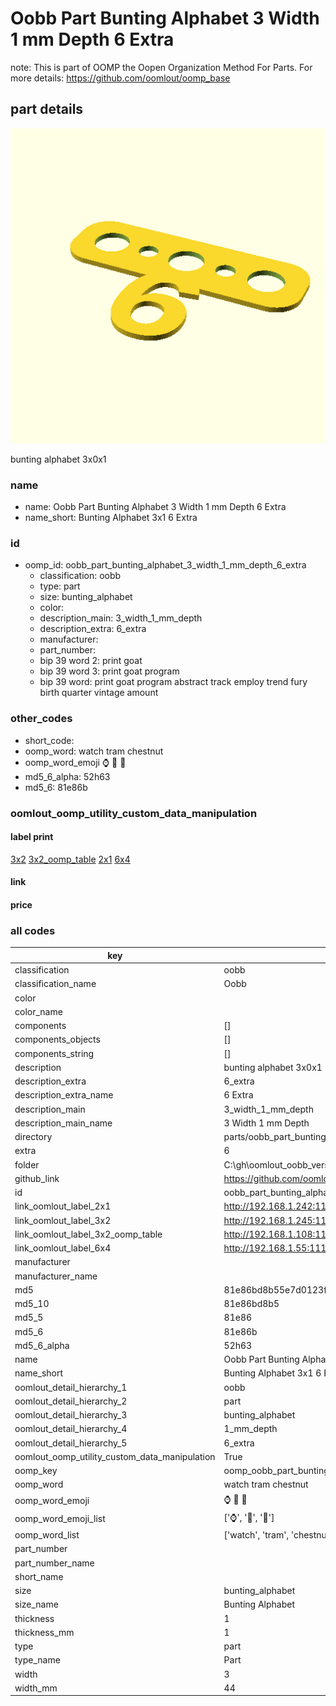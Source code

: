 # Oobb Part Bunting Alphabet 3 Width 1 mm Depth 6 Extra  

note: This is part of OOMP the Oopen Organization Method For Parts. For more details: https://github.com/oomlout/oomp_base

##  part details
  

[![](3dpr.png)](3dpr.png)

bunting alphabet 3x0x1



### name
* name: Oobb Part Bunting Alphabet 3 Width 1 mm Depth 6 Extra
* name_short: Bunting Alphabet 3x1 6 Extra
### id
* oomp_id: oobb_part_bunting_alphabet_3_width_1_mm_depth_6_extra
  * classification: oobb
  * type: part
  * size: bunting_alphabet
  * color: 
  * description_main: 3_width_1_mm_depth
  * description_extra: 6_extra
  * manufacturer: 
  * part_number: 
  * bip 39 word 2: print goat
  * bip 39 word 3: print goat program
  * bip 39 word: print goat program abstract track employ trend fury birth quarter vintage amount

### other_codes
* short_code: 
* oomp_word: watch tram chestnut
* oomp_word_emoji :watch: :tram: :chestnut:
* md5_6_alpha: 52h63
* md5_6: 81e86b






### oomlout_oomp_utility_custom_data_manipulation
#### label print
[3x2](http://192.168.1.245:1112/?label=oomp%2052h63)
[3x2_oomp_table](http://192.168.1.108:1112/?label=oomp%2052h63)
[2x1](http://192.168.1.242:1112/?label=oomp%2052h63)
[6x4](http://192.168.1.55:1112/?label=oomp%2052h63)    

#### link

                              

#### price







### all codes 
| key | value |  
| --- | --- |  
| classification | oobb |  
| classification_name | Oobb |  
| color |  |  
| color_name |  |  
| components | [] |  
| components_objects | [] |  
| components_string | [] |  
| description | bunting alphabet 3x0x1 |  
| description_extra | 6_extra |  
| description_extra_name | 6 Extra |  
| description_main | 3_width_1_mm_depth |  
| description_main_name | 3 Width 1 mm Depth |  
| directory | parts/oobb_part_bunting_alphabet_3_width_1_mm_depth_6_extra |  
| extra | 6 |  
| folder | C:\gh\oomlout_oobb_version_4_generated_parts\things\oobb_part_bunting_alphabet_3_width_1_mm_depth_6_extra |  
| github_link | https://github.com/oomlout/oomlout_oomp_part_src/tree/main/parts/oobb_part_bunting_alphabet_3_width_1_mm_depth_6_extra |  
| id | oobb_part_bunting_alphabet_3_width_1_mm_depth_6_extra |  
| link_oomlout_label_2x1 | http://192.168.1.242:1112/?label=oomp%2052h63 |  
| link_oomlout_label_3x2 | http://192.168.1.245:1112/?label=oomp%2052h63 |  
| link_oomlout_label_3x2_oomp_table | http://192.168.1.108:1112/?label=oomp%2052h63 |  
| link_oomlout_label_6x4 | http://192.168.1.55:1112/?label=oomp%2052h63 |  
| manufacturer |  |  
| manufacturer_name |  |  
| md5 | 81e86bd8b55e7d0123f3400f57d90556 |  
| md5_10 | 81e86bd8b5 |  
| md5_5 | 81e86 |  
| md5_6 | 81e86b |  
| md5_6_alpha | 52h63 |  
| name | Oobb Part Bunting Alphabet 3 Width 1 mm Depth 6 Extra |  
| name_short | Bunting Alphabet 3x1 6 Extra |  
| oomlout_detail_hierarchy_1 | oobb |  
| oomlout_detail_hierarchy_2 | part |  
| oomlout_detail_hierarchy_3 | bunting_alphabet |  
| oomlout_detail_hierarchy_4 | 1_mm_depth |  
| oomlout_detail_hierarchy_5 | 6_extra |  
| oomlout_oomp_utility_custom_data_manipulation | True |  
| oomp_key | oomp_oobb_part_bunting_alphabet_3_width_1_mm_depth_6_extra |  
| oomp_word | watch tram chestnut |  
| oomp_word_emoji | :watch: :tram: :chestnut: |  
| oomp_word_emoji_list | [':watch:', ':tram:', ':chestnut:'] |  
| oomp_word_list | ['watch', 'tram', 'chestnut'] |  
| part_number |  |  
| part_number_name |  |  
| short_name |  |  
| size | bunting_alphabet |  
| size_name | Bunting Alphabet |  
| thickness | 1 |  
| thickness_mm | 1 |  
| type | part |  
| type_name | Part |  
| width | 3 |  
| width_mm | 44 |  

